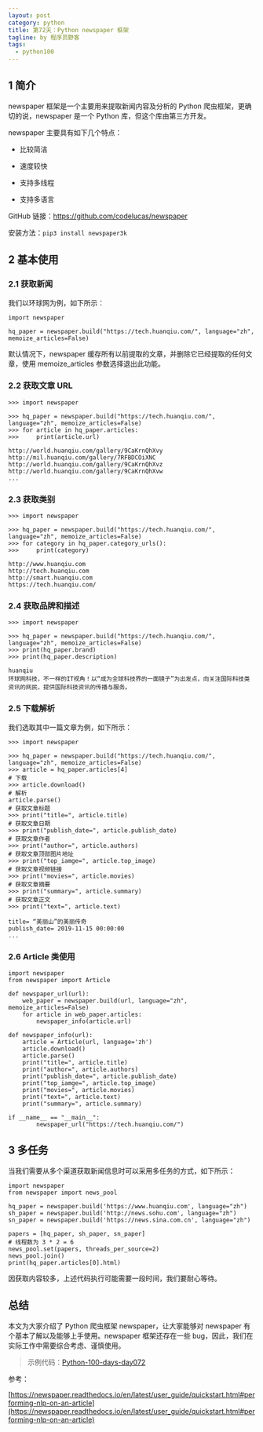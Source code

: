 ```yaml
---
layout: post
category: python
title: 第72天：Python newspaper 框架
tagline: by 程序员野客
tags: 
  - python100
---
```


## 1 简介

newspaper 框架是一个主要用来提取新闻内容及分析的 Python 爬虫框架，更确切的说，newspaper 是一个 Python 库，但这个库由第三方开发。

<!--more-->

newspaper 主要具有如下几个特点：

* 比较简洁

* 速度较快

* 支持多线程

* 支持多语言

GitHub 链接：https://github.com/codelucas/newspaper

安装方法：`pip3 install newspaper3k`

## 2 基本使用

### 2.1 获取新闻

我们以环球网为例，如下所示：

```
import newspaper

hq_paper = newspaper.build("https://tech.huanqiu.com/", language="zh", memoize_articles=False)
```

默认情况下，newspaper 缓存所有以前提取的文章，并删除它已经提取的任何文章，使用 memoize_articles 参数选择退出此功能。

### 2.2 获取文章 URL

```
>>> import newspaper

>>> hq_paper = newspaper.build("https://tech.huanqiu.com/", language="zh", memoize_articles=False)
>>> for article in hq_paper.articles:
>>>     print(article.url)

http://world.huanqiu.com/gallery/9CaKrnQhXvy
http://mil.huanqiu.com/gallery/7RFBDCOiXNC
http://world.huanqiu.com/gallery/9CaKrnQhXvz
http://world.huanqiu.com/gallery/9CaKrnQhXvw
...
```

### 2.3 获取类别

```
>>> import newspaper

>>> hq_paper = newspaper.build("https://tech.huanqiu.com/", language="zh", memoize_articles=False)
>>> for category in hq_paper.category_urls():
>>>     print(category)

http://www.huanqiu.com
http://tech.huanqiu.com
http://smart.huanqiu.com
https://tech.huanqiu.com/
```

### 2.4 获取品牌和描述

```
>>> import newspaper

>>> hq_paper = newspaper.build("https://tech.huanqiu.com/", language="zh", memoize_articles=False)
>>> print(hq_paper.brand)
>>> print(hq_paper.description)

huanqiu
环球网科技，不一样的IT视角！以“成为全球科技界的一面镜子”为出发点，向关注国际科技类资讯的网民，提供国际科技资讯的传播与服务。
```

### 2.5 下载解析

我们选取其中一篇文章为例，如下所示：

```
>>> import newspaper

>>> hq_paper = newspaper.build("https://tech.huanqiu.com/", language="zh", memoize_articles=False)
>>> article = hq_paper.articles[4]
# 下载
>>> article.download()
# 解析
article.parse()
# 获取文章标题
>>> print("title=", article.title)
# 获取文章日期
>>> print("publish_date=", article.publish_date)
# 获取文章作者
>>> print("author=", article.authors)
# 获取文章顶部图片地址
>>> print("top_iamge=", article.top_image)
# 获取文章视频链接
>>> print("movies=", article.movies)
# 获取文章摘要
>>> print("summary=", article.summary)
# 获取文章正文
>>> print("text=", article.text)

title= “美丽山”的美丽传奇
publish_date= 2019-11-15 00:00:00
...
```

### 2.6 Article 类使用

```
import newspaper
from newspaper import Article

def newspaper_url(url):
    web_paper = newspaper.build(url, language="zh", memoize_articles=False)
    for article in web_paper.articles:
        newspaper_info(article.url)

def newspaper_info(url):
    article = Article(url, language='zh')
    article.download()
    article.parse()
    print("title=", article.title)
    print("author=", article.authors)
    print("publish_date=", article.publish_date)
    print("top_iamge=", article.top_image)
    print("movies=", article.movies)
    print("text=", article.text)
    print("summary=", article.summary)

if __name__ == "__main__":
        newspaper_url("https://tech.huanqiu.com/")
```

## 3 多任务

当我们需要从多个渠道获取新闻信息时可以采用多任务的方式，如下所示：

```
import newspaper
from newspaper import news_pool

hq_paper = newspaper.build('https://www.huanqiu.com', language="zh")
sh_paper = newspaper.build('http://news.sohu.com', language="zh")
sn_paper = newspaper.build('https://news.sina.com.cn', language="zh")

papers = [hq_paper, sh_paper, sn_paper]
# 线程数为 3 * 2 = 6
news_pool.set(papers, threads_per_source=2)
news_pool.join()
print(hq_paper.articles[0].html)
```

因获取内容较多，上述代码执行可能需要一段时间，我们要耐心等待。

## 总结

本文为大家介绍了 Python 爬虫框架 newspaper，让大家能够对 newspaper 有个基本了解以及能够上手使用。newspaper 框架还存在一些 bug，因此，我们在实际工作中需要综合考虑、谨慎使用。

> 示例代码：[Python-100-days-day072](https://github.com/JustDoPython/python-100-day/tree/master/day-072)

参考：

[https://newspaper.readthedocs.io/en/latest/user_guide/quickstart.html#performing-nlp-on-an-article](https://newspaper.readthedocs.io/en/latest/user_guide/quickstart.html#performing-nlp-on-an-article)

